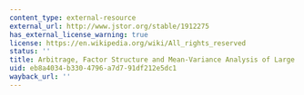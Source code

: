 ```yaml
---
content_type: external-resource
external_url: http://www.jstor.org/stable/1912275
has_external_license_warning: true
license: https://en.wikipedia.org/wiki/All_rights_reserved
status: ''
title: Arbitrage, Factor Structure and Mean-Variance Analysis of Large Asset Markets
uid: eb8a4034-b330-4796-a7d7-91df212e5dc1
wayback_url: ''
---
```


